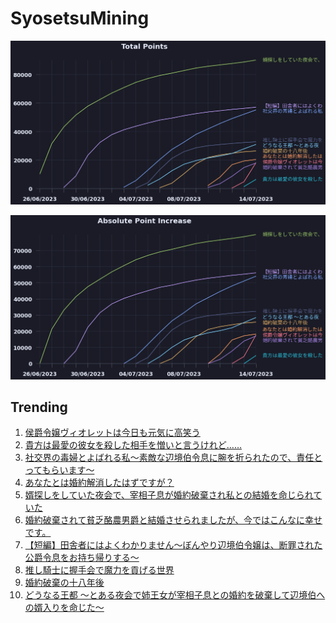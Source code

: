# SyosetsuMining


![](https://raw.githubusercontent.com/exc4l/SyosetsuMining/main/plots/point_trend.png)

![](https://raw.githubusercontent.com/exc4l/SyosetsuMining/main/plots/point_increase.png)


## Trending

1. [侯爵令嬢ヴィオレットは今日も元気に高笑う](https://ncode.syosetu.com/n8950ih/)
2. [貴方は最愛の彼女を殺した相手を憎いと言うけれど……](https://ncode.syosetu.com/n9116ih/)
3. [社交界の毒婦とよばれる私～素敵な辺境伯令息に腕を折られたので、責任とってもらいます～](https://ncode.syosetu.com/n5182ih/)
4. [あなたとは婚約解消したはずですが？](https://ncode.syosetu.com/n7669ih/)
5. [婿探しをしていた夜会で、宰相子息が婚約破棄され私との結婚を命じられていた](https://ncode.syosetu.com/n1855ih/)
6. [婚約破棄されて貧乏酪農男爵と結婚させられましたが、今ではこんなに幸せです。](https://ncode.syosetu.com/n7854ih/)
7. [【短編】田舎者にはよくわかりません～ぼんやり辺境伯令嬢は、断罪された公爵令息をお持ち帰りする～](https://ncode.syosetu.com/n3001ih/)
8. [推し騎士に握手会で魔力を貢げる世界](https://ncode.syosetu.com/n5652ih/)
9. [婚約破棄の十八年後](https://ncode.syosetu.com/n6060ih/)
10. [どうなる王都 ～とある夜会で姉王女が宰相子息との婚約を破棄して辺境伯への婿入りを命じた〜](https://ncode.syosetu.com/n5630ih/)
